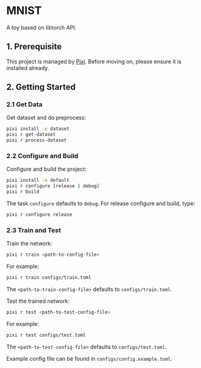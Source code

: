 # MNIST

A toy based on libtorch API.

## 1. Prerequisite

This project is managed by [Pixi](https://github.com/prefix-dev/pixi/). Before moving on, please ensure it is installed already.

## 2. Getting Started

### 2.1 Get Data

Get dataset and do preprocess:

```bash
pixi install -e dataset
pixi r get-dataset
pixi r process-dataset
```

### 2.2 Configure and Build

Configure and build the project:

```bash
pixi install -e default
pixi r configure [release | debug]
pixi r build
```

The task `configure` defaults to `debug`. For release configure and build, type:

```bash
pixi r configure release
```

### 2.3 Train and Test

Train the network:

```bash
pixi r train <path-to-config-file>
```

For example:

```bash
pixi r train configs/train.toml
```

The `<path-to-train-config-file>` defaults to `configs/train.toml`.

Test the trained network:

```bash
pixi r test <path-to-test-config-file>
```

For example:

```bash
pixi r test configs/test.toml
```

The `<path-to-test-config-file>` defaults to `configs/test.toml`.

Example config file can be found in `configs/config.example.toml`.
